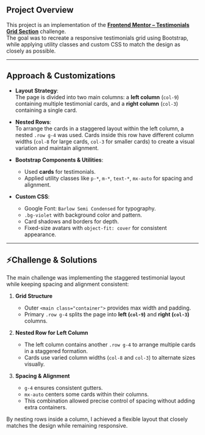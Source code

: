## Project Overview
This project is an implementation of the **[Frontend Mentor – Testimonials Grid Section](https://www.frontendmentor.io/challenges/testimonials-grid-section-Nnw6J7Un7)** challenge.  
The goal was to recreate a responsive testimonials grid using Bootstrap, while applying utility classes and custom CSS to match the design as closely as possible.

---
## Approach & Customizations
- **Layout Strategy**:  
  The page is divided into two main columns: a **left column** (`col-9`) containing multiple testimonial cards, and a **right column** (`col-3`) containing a single card.  

- **Nested Rows**:  
  To arrange the cards in a staggered layout within the left column, a nested `.row g-4` was used. Cards inside this row have different column widths (`col-8` for large cards, `col-3` for smaller cards) to create a visual variation and maintain alignment.

- **Bootstrap Components & Utilities**:  
  - Used **cards** for testimonials.  
  - Applied utility classes like `p-*`, `m-*`, `text-*`, `mx-auto` for spacing and alignment.  

- **Custom CSS**:  
  - Google Font: `Barlow Semi Condensed` for typography.  
  - `.bg-violet` with background color and pattern.  
  - Card shadows and borders for depth.  
  - Fixed-size avatars with `object-fit: cover` for consistent appearance.  

---

## ⚡Challenge & Solutions
The main challenge was implementing the staggered testimonial layout while keeping spacing and alignment consistent:

1. **Grid Structure**  
   - Outer `<main class="container">` provides max width and padding.  
   - Primary `.row g-4` splits the page into **left (`col-9`)** and **right (`col-3`)** columns.  

2. **Nested Row for Left Column**  
   - The left column contains another `.row g-4` to arrange multiple cards in a staggered formation.  
   - Cards use varied column widths (`col-8` and `col-3`) to alternate sizes visually.  

3. **Spacing & Alignment**  
   - `g-4` ensures consistent gutters.  
   - `mx-auto` centers some cards within their columns.  
   - This combination allowed precise control of spacing without adding extra containers.  

By nesting rows inside a column, I achieved a flexible layout that closely matches the design while remaining responsive.
